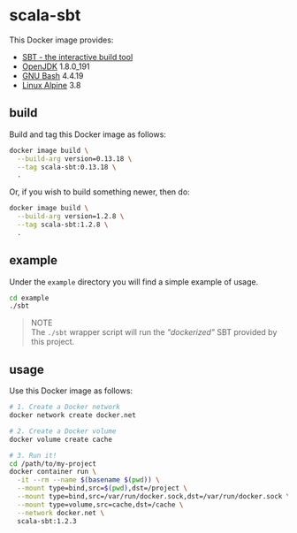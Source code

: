 # scala-sbt
This Docker image provides:

* [SBT - the interactive build tool](https://www.scala-sbt.org)
* [OpenJDK](http://openjdk.java.net/)  1.8.0_191
* [GNU Bash](https://www.gnu.org/software/bash/)  4.4.19
* [Linux Alpine](https://www.alpinelinux.org)  3.8


## build
Build and tag this Docker image as follows:

```bash
docker image build \
  --build-arg version=0.13.18 \
  --tag scala-sbt:0.13.18 \
  .
```

Or, if you wish to build something newer, then do:

```bash
docker image build \
  --build-arg version=1.2.8 \
  --tag scala-sbt:1.2.8 \
  .
```

## example
Under the `example` directory you will find a simple example of usage.

```bash
cd example
./sbt
```

> NOTE  
> The `./sbt` wrapper script will run the _"dockerized"_ SBT provided by this project.


## usage
Use this Docker image as follows:

```bash
# 1. Create a Docker network
docker network create docker.net

# 2. Create a Docker volume
docker volume create cache

# 3. Run it!
cd /path/to/my-project
docker container run \
  -it --rm --name $(basename $(pwd)) \
  --mount type=bind,src=$(pwd),dst=/project \
  --mount type=bind,src=/var/run/docker.sock,dst=/var/run/docker.sock \
  --mount type=volume,src=cache,dst=/cache \
  --network docker.net \
  scala-sbt:1.2.3
```

